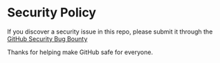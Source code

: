 # Security Policy

If you discover a security issue in this repo, please submit it through the [GitHub Security Bug Bounty](https://hackerone.com/github)

Thanks for helping make GitHub safe for everyone.